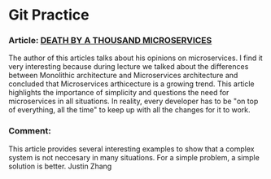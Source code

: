 # Git Practice
### Article: [DEATH BY A THOUSAND MICROSERVICES](https://renegadeotter.com/2023/09/10/death-by-a-thousand-microservices.html?utm_source=tldrnewsletter)

The author of this articles talks about his opinions on microservices. I find it very interesting because during lecture we talked about the differences between Monolithic architecture and Microservices architecture and concluded that Microservices arthicecture is a growing trend. This article highlights the importance of simplicity and questions the need for microservices in all situations. In reality, every developer has to be "on top of everything, all the time" to keep up with all the changes for it to work.


### Comment: 

This article provides several interesting examples to show that a complex system is not neccesary in many situations. For a simple problem, a simple solution is better. Justin Zhang
